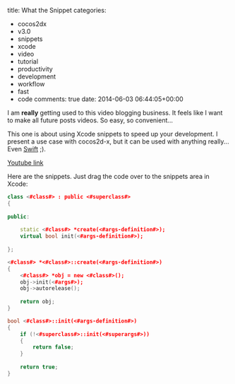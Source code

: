 title: What the Snippet
categories:
- cocos2dx
- v3.0
- snippets
- xcode
- video
- tutorial
- productivity
- development
- workflow
- fast
- code
comments: true
date: 2014-06-03 06:44:05+00:00

I am **really** getting used to this video blogging business. It feels like I want to make all future posts videos. So easy, so convenient...

This one is about using Xcode snippets to speed up your development. I present a use case with cocos2d-x, but it can be used with anything really... Even [Swift](https://developer.apple.com/swift/) ;).

[Youtube link](https://www.youtube.com/watch?v=TSY0vNLnLYc)

Here are the snippets. Just drag the code over to the snippets area in Xcode:

```cpp
class <#class#> : public <#superclass#>
{
    
public:
    
    static <#class#> *create(<#args-definition#>);
    virtual bool init(<#args-definition#>);
    
};

```

```cpp
<#class#> *<#class#>::create(<#args-definition#>)
{
    <#class#> *obj = new <#class#>();
    obj->init(<#args#>);
    obj->autorelease();
    
    return obj;
}

bool <#class#>::init(<#args-definition#>)
{
    if (!<#superclass#>::init(<#superargs#>))
    {
        return false;
    }
    
    return true;
}

```
